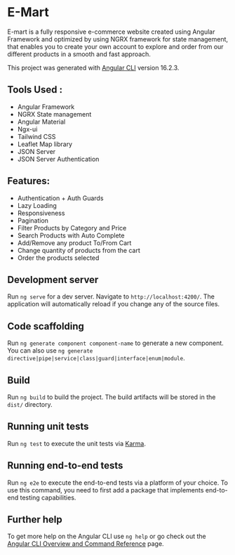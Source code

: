 # E-Mart

E-mart is a fully responsive e-commerce website created using Angular Framework and optimized by using NGRX framework for state management, that enables you to create your own account to explore and order from our different products in a smooth and fast approach.

This project was generated with [Angular CLI](https://github.com/angular/angular-cli) version 16.2.3.

## Tools Used :
+ Angular Framework
+ NGRX State management
+ Angular Material
+ Ngx-ui
+ Tailwind CSS
+ Leaflet Map library
+ JSON Server
+ JSON Server Authentication

## Features:
+ Authentication + Auth Guards
+ Lazy Loading
+ Responsiveness
+ Pagination
+ Filter Products by Category and Price
+ Search Products with Auto Complete
+ Add/Remove any product To/From Cart
+ Change quantity of products from the cart
+ Order the products selected

## Development server

Run `ng serve` for a dev server. Navigate to `http://localhost:4200/`. The application will automatically reload if you change any of the source files.

## Code scaffolding

Run `ng generate component component-name` to generate a new component. You can also use `ng generate directive|pipe|service|class|guard|interface|enum|module`.

## Build

Run `ng build` to build the project. The build artifacts will be stored in the `dist/` directory.

## Running unit tests

Run `ng test` to execute the unit tests via [Karma](https://karma-runner.github.io).

## Running end-to-end tests

Run `ng e2e` to execute the end-to-end tests via a platform of your choice. To use this command, you need to first add a package that implements end-to-end testing capabilities.

## Further help

To get more help on the Angular CLI use `ng help` or go check out the [Angular CLI Overview and Command Reference](https://angular.io/cli) page.
